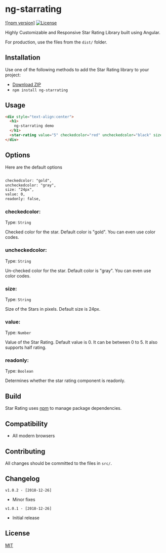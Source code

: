# ng-starrating

[![npm version]](https://www.npmjs.com/package/ng-starrating/v/1.0.2)
[![License](https://img.shields.io/badge/license-MIT-blue.svg)](https://github.com/riteshgandhi/ng-star-rating)

Highly Customizable and Responsive Star Rating Library built using Angular.

For production, use the files from the `dist/` folder.

## Installation

Use one of the following methods to add the Star Rating library to your project:

- [Download ZIP](https://github.com/riteshgandhi/ng-star-rating/archive/master.zip)
- `npm install ng-starrating`

## Usage

```html
<div style="text-align:center">
  <h1>
    ng-starrating demo
  </h1>
  <star-rating value="5" checkedcolor="red" uncheckedcolor="black" size="24px" readonly="false"></star-rating>
</div>
```

## Options

Here are the default options

```html

checkedcolor: "gold",
uncheckedcolor: "gray",
size: "24px",
value: 0,
readonly: false,
```

### checkedcolor:

Type: `String`

Checked color for the star. Default color is "gold". You can even use color codes.

### uncheckedcolor:

Type: `String`

Un-checked color for the star. Default color is "gray". You can even use color codes.

### size:

Type: `String`

Size of the Stars in pixels. Default size is 24px.

### value:

Type: `Number`

Value of the Star Rating. Default value is 0. It can be between 0 to 5. It also supports half rating.

### readonly:

Type: `Boolean`

Determines whether the star rating component is readonly. 


## Build

Star Rating uses [npm](https://www.npmjs.com/get-npm) to manage package dependencies.

## Compatibility

- All modern browsers

## Contributing

All changes should be committed to the files in `src/`.

## Changelog

`v1.0.2 - [2018-12-26]`
- Minor fixes

`v1.0.1 - [2018-12-26]`
- Initial release

## License

[MIT](/LICENSE)